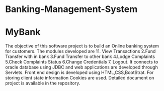 # Banking-Management-System
# MyBank
The objective of this software project is to build an Online banking system for customers. The modules developed are 11. View Transactions 2.Fund Transfer with in bank 3.Fund Transfer to other bank 4.Lodge Complaints 5.Check Complaints Status 6.Change Credentials 7. Logout. It connects to oracle database using JDBC and web applications are developed through Servlets. Front end design is developed using HTML,CSS,BootStrat. For storing client state information Cookies are used. Detailed document on project is available in the repository.
